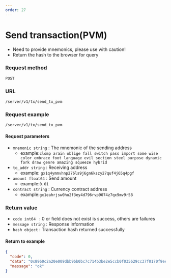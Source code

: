 ```yaml
---
order: 27
---
```


# Send transaction(PVM)
 
- Need to provide mnemonics, please use with caution!
- Return the hash to the browser for query


### Request method
`POST`

### URL
`/server/v1/tx/send_tx_pvm`

### Request example

```
/server/v1/tx/send_tx_pvm
```


#### Request parameters
- `mnemonic string` : The mnemonic of the sending address 
  - example:`clomp arain oblige fall switch pass import some wise color embrace foot language evil section steel purpose dynamic fork draw genre amazing squeeze hybrid`
- `to_addr string` : Receiving address 
  - example: `gx1q4ymmvhnp276ls9j6gn6kszy27quf4j65q4pgf`
- `amount float64` : Send amount
  - example:`0.01`
- `contract string` : Currency contract address 
  - example:`gx1eahrjsw0hu2f3ey4d796rvp9074z7qx9mv9r58`

### Return value
- `code int64 `  : 0 or field does not exist is success, others are failures
- `message string` : Response information
- `hash object` : Transaction hash returned successfully

#### Return to example
```json
{
  "code": 0,
  "data": "0x8960c2a20e009dbb9bb0bc7c714b3be2e5ccb0f035629cc37f0170f9ee2abbdf",
  "message": "ok"
}
```